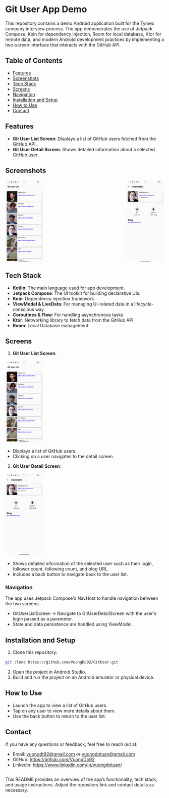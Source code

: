 # Git User App Demo
This repository contains a demo Android application built for the Tymex company interview process. The app demonstrates the use of Jetpack Compose, Koin for dependency injection, Room for local database, Ktor for remote data, and modern Android development practices by implementing a two-screen interface that interacts with the GitHub API.

## Table of Contents
- [Features](#features)
- [Screenshots](#screenshots)
- [Tech Stack](#tech-stack)
- [Screens](#screen)
- [Navigation](#navigation)
- [Installation and Setup](#installation-and-setup)
- [How to Use](#how-to-use)
- [Contact](#contact)

## Features
- **Git User List Screen**: Displays a list of GitHub users fetched from the GitHub API..
- **Git User Detail Screen**: Shows detailed information about a selected GitHub user.

## Screenshots
<div style="display: flex; justify-content: space-between;">
<img src="screenshots/1-git-user-list.png" alt="git-user-list" width="120" />
<img src="screenshots/2-git-user-detail.png" alt="git-user-detail" width="120" />
</div>

## Tech Stack
- **Kotlin**: The main language used for app development.
- **Jetpack Compose**: The UI toolkit for building declarative UIs.
- **Koin**: Dependency injection framework.
- **ViewModel & LiveData**: For managing UI-related data in a lifecycle-conscious way.
- **Coroutines & Flow**: For handling asynchronous tasks
- **Ktor**: Networking library to fetch data from the GitHub API
- **Room**: Local Database management

## Screens
1. **Git User List Screen**:

<img src="screenshots/1-git-user-list.png" alt="git-user-list" width="120" />

- Displays a list of GitHub users.
- Clicking on a user navigates to the detail screen.

2. **Git User Detail Screen**:

<img src="screenshots/2-git-user-detail.png" alt="git-user-detail" width="120" />

- Shows detailed information of the selected user such as their login, follower count, following count, and blog URL.
- Includes a back button to navigate back to the user list.

### Navigation
The app uses Jetpack Compose's NavHost to handle navigation between the two screens.

- GitUserListScreen → Navigate to GitUserDetailScreen with the user's login passed as a parameter.
- State and data persistence are handled using ViewModel.

## Installation and Setup
1. Clone this repository:
```bash
git clone https://github.com/VuongDo92/GitUser.git
```
2. Open the project in Android Studio.
3. Build and run the project on an Android emulator or physical device.

## How to Use
- Launch the app to view a list of GitHub users.
- Tap on any user to view more details about them.
- Use the back button to return to the user list.

## Contact
If you have any questions or feedback, feel free to reach out at:

- Email: vuongdt92@gmail.com or vuongdotuan@gmail.com
- GitHub: https://github.com/VuongDo92
- Linkedin: https://www.linkedin.com/in/vuongdotuan/

##

This README provides an overview of the app’s functionality, tech stack, and usage instructions. Adjust the repository link and contact details as necessary.

